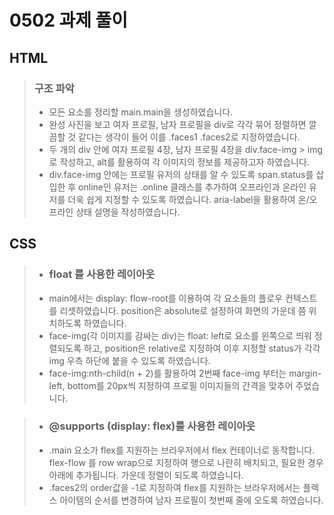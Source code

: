 # 0502 과제 풀이

## HTML
> ### 구조 파악
> - 모든 요소를 정리할 main.main을 생성하였습니다.
> - 완성 사진을 보고 여자 프로필, 남자 프로필을 div로 각각 묶어 정렬하면 깔끔할 것 같다는 생각이 들어 이를 .faces1 .faces2로 지정하였습니다.
> - 두 개의 div 안에 여자 프로필 4장, 남자 프로필 4장을 div.face-img > img로 작성하고, alt를 활용하여 각 이미지의 정보를 제공하고자 하였습니다.
> - div.face-img 안에는 프로필 유저의 상태를 알 수 있도록 span.status를 삽입한 후 online인 유저는 .online 클래스를 추가하여 오프라인과 온라인 유저를 더욱 쉽게 지정할 수 있도록 하였습니다. aria-label을 활용하여 온/오프라인 상태 설명을 작성하였습니다.

## CSS
> - ### float 를 사용한 레이아웃
> - main에서는 display: flow-root를 이용하여 각 요소들의 플로우 컨텍스트를 리셋하였습니다. position은 absolute로 설정하여 화면의 가운데 쯤 위치하도록 하였습니다.
> - face-img(각 이미지를 감싸는 div)는 float: left로 요소를 왼쪽으로 띄워 정렬되도록 하고, position은 relative로 지정하여 이후 지정할 status가 각각 img 우측 하단에 붙을 수 있도록 하였습니다.
> - face-img:nth-child(n + 2)를 활용하여 2번째 face-img 부터는 margin-left, bottom를 20px씩 지정하여 프로필 이미지들의 간격을 맞추어 주었습니다.

> - ### @supports (display: flex)를 사용한 레이아웃
> - .main 요소가 flex를 지원하는 브라우저에서 flex 컨테이너로 동작합니다. flex-flow 를 row wrap으로 지정하여 행으로 나란히 배치되고, 필요한 경우 아래에 추가됩니다. 가운데 정렬이 되도록 하였습니다.
> - .faces2의 order값을 -1로 지정하여 flex를 지원하는 브라우저에서는 플렉스 아이템의 순서를 변경하여 남자 프로필이 첫번째 줄에 오도록 하였습니다.